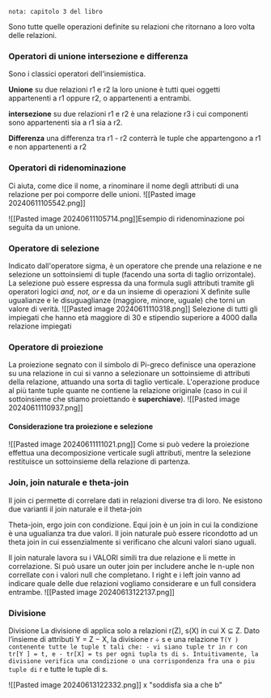 	nota: capitolo 3 del libro 

Sono tutte quelle operazioni definite su relazioni che ritornano a loro volta delle relazioni.

### Operatori di unione intersezione  e differenza
Sono i classici operatori dell'insiemistica. 

**Unione** su due relazioni r1 e r2 la loro unione è tutti quei oggetti appartenenti a r1 oppure r2, o appartenenti a entrambi.

**intersezione** su due relazioni r1 e r2 è una relazione r3 i cui componenti sono appartenenti sia a r1 sia a r2. 

**Differenza** una differenza tra r1 - r2 conterrà le tuple che appartengono a r1 e non appartenenti a r2

### Operatori di ridenominazione
Ci aiuta, come dice il nome, a rinominare il nome degli attributi di una relazione per poi comporre delle unioni.
![[Pasted image 20240611105542.png]]

![[Pasted image 20240611105714.png]]Esempio di ridenominazione poi seguita da un unione.

### Operatore di selezione
Indicato dall'operatore sigma, è un operatore che prende una relazione e ne selezione un sottoinsiemi di tuple (facendo una sorta di taglio orrizontale). La selezione può essere espressa da una formula sugli attributi tramite gli operatori logici *and, not, or* e da un insieme di operazioni X definite sulle ugualianze e le disuguaglianze (maggiore, minore, uguale) che torni un valore di verità.
![[Pasted image 20240611110318.png]]
Selezione di tutti gli impiegati che hanno età maggiore di 30 e stipendio superiore a 4000 dalla relazione impiegati

### Operatore di proiezione
La proiezione segnato con il simbolo di Pi-greco definisce una operazione su una relazione in cui si vanno a selezionare un sottoinsieme di attributi della relazione, attuando una sorta di taglio verticale. L'operazione produce al più tante tuple quante ne contiene la relazione originale (caso in cui il sottoinsieme che stiamo proiettando è **superchiave**).
![[Pasted image 20240611110937.png]]



#### Considerazione tra proiezione e selezione
![[Pasted image 20240611111021.png]]
Come si può vedere la proiezione effettua una decomposizione verticale sugli attributi, mentre la selezione restituisce un sottoinsieme della relazione di partenza.

### Join, join naturale e theta-join

Il join ci permette di correlare dati in relazioni diverse tra di loro. Ne esistono due varianti il join naturale e il theta-join 

Theta-join, ergo join con condizione. Equi join è un join in cui la condizione è una ugualianza tra due valori. Il join naturale può essere ricondotto ad un theta join in cui essenzialmente si verificano che alcuni valori siano uguali.

Il join naturale lavora su i VALORI simili tra due relazione e li mette in correlazione.
Si può usare un outer join per includere anche le n-uple non correllate con i valori null che completano. I right e i left join vanno ad indicare quale  delle due relazioni vogliamo considerare e un  full considera entrambe.
![[Pasted image 20240613122137.png]]

### Divisione
Divisione La divisione di applica solo a relazioni r(Z), s(X) in cui X ⊆ Z. Dato l’insieme di attributi Y = Z − X, la divisione r ÷ s e una relazione ` T(Y ) contenente tutte le tuple t tali che: - vi siano tuple tr in r con tr[Y ] = t, e - tr[X] = ts per ogni tupla ts di s. Intuitivamente, la divisione verifica una condizione o una corrispondenza fra una o piu tuple di ` r e tutte le tuple di s.

![[Pasted image 20240613122332.png]]
x "soddisfa sia a che b"
